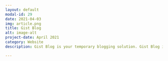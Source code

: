 ```yaml
---
layout: default
modal-id: 29
date: 2021-04-03
img: article.png
title: Gist Blog
alt: image-alt
project-date: April 2021
category: Website
description: Gist Blog is your temporary blogging solution. Gist Blog is a platform that transforms your GitHub Gists into blog posts. <br> Check it out here <a href="https://gistblog.vercel.app/">Gist Blog!</a>. Get the code on <a href="https://github.com/Aveek-Saha/GistBlog">GitHub</a> <br><div>Icons made by <a href="https://www.freepik.com" title="Freepik">Freepik</a> from <a href="https://www.flaticon.com/" title="Flaticon">www.flaticon.com</a></div>

---
```

